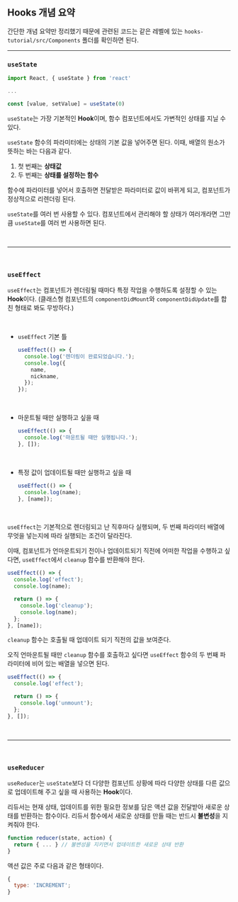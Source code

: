 ## Hooks 개념 요약

간단한 개념 요약만 정리했기 때문에 관련된 코드는 같은 레벨에 있는 `hooks-tutorial/src/Components` 폴더를 확인하면 된다.

---

### `useState`

```js
import React, { useState } from 'react'

...

const [value, setValue] = useState(0)
```

`useState`는 가장 기본적인 **Hook**이며, 함수 컴포넌트에서도 가변적인 상태를 지닐 수 있다.

`useState` 함수의 파라미터에는 상태의 기본 값을 넣어주면 된다.
이때, 배열의 원소가 뜻하는 바는 다음과 같다.

1. 첫 번째는 **상태값**
2. 두 번째는 **상태를 설정하는 함수**

함수에 파라미터를 넣어서 호출하면 전달받은 파라미터로 값이 바뀌게 되고, 컴포넌트가 정상적으로 리렌더링 된다.

`useState`를 여러 번 사용할 수 있다. 컴포넌트에서 관리해야 할 상태가 여러개라면 그만큼 `useState`를 여러 번 사용하면 된다.

<br />

---

<br />

### `useEffect`

`useEffect`는 컴포넌트가 렌더링될 때마다 특정 작업을 수행하도록 설정할 수 있는 **Hook**이다. (클래스형 컴포넌트의 `componentDidMount`와 `componentDidUpdate`를 합친 형태로 봐도 무방하다.)

<br />

- `useEffect` 기본 틀
  ```js
  useEffect(() => {
    console.log('렌더링이 완료되었습니다.');
    console.log({
      name,
      nickname,
    });
  });
  ```

<br />

- 마운트될 때만 실행하고 싶을 때
  ```js
  useEffect(() => {
    console.log('마운트될 때만 실행됩니다.');
  }, []);
  ```

<br />

- 특정 값이 업데이트될 때만 실행하고 싶을 때
  ```js
  useEffect(() => {
    console.log(name);
  }, [name]);
  ```

<br />

`useEffect`는 기본적으로 렌더링되고 난 직후마다 실행되며, 두 번째 파라미터 배열에 무엇을 넣는지에 따라 실행되는 조건이 달라진다.

이때, 컴포넌트가 언마운트되기 전이나 업데이트되기 직전에 어떠한 작업을 수행하고 싶다면, `useEffect`에서 `cleanup` 함수를 반환해야 한다.

```js
useEffect(() => {
  console.log('effect');
  console.log(name);

  return () => {
    console.log('cleanup');
    console.log(name);
  };
}, [name]);
```

`cleanup` 함수는 호출될 때 업데이트 되기 직전의 값을 보여준다.

오직 언마운트될 때만 `cleanup` 함수를 호출하고 싶다면 `useEffect` 함수의 두 번째 파라미터에 비어 있는 배열을 넣으면 된다.

```js
useEffect(() => {
  console.log('effect');

  return () => {
    console.log('unmount');
  };
}, []);
```

<br />

---

<br />

### `useReducer`

`useReducer`는 `useState`보다 더 다양한 컴포넌트 상황에 따라 다양한 상태를 다른 값으로 업데이트해 주고 싶을 때 사용하는 **Hook**이다.

리듀서는 현재 상태, 업데이트를 위한 필요한 정보를 담은 액션 값을 전달받아 새로운 상태를 반환하는 함수이다. 리듀서 함수에서 새로운 상태를 만들 때는 반드시 **불변성**을 지켜줘야 한다.

```js
function reducer(state, action) {
  return { ... } // 불변성을 지키면서 업데이트한 새로운 상태 반환
}
```

액션 값은 주로 다음과 같은 형태이다.

```js
{
  type: 'INCREMENT';
}
```
